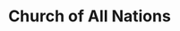 ---
title: Church of All Nations
tags: john
image: /files/Church_of_All_Nations/Church_of_All_Nations_2000.jpg
imageBase: Church_of_All_Nations
alt: Church of All Nations cross tower with the Hong Kong International School Upper Primary building in the background.       
width: 1333
height: 2000
imageDate: September 2013
location: Hong Kong SAR
camera: Canon T3i
orientation: portrait
metaDescription: Church of All Nations cross tower with the Hong Kong International School Upper Primary building in the background. 
---